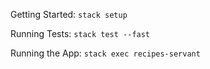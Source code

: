 Getting Started:
`stack setup`

Running Tests:
`stack test --fast`

Running the App:
`stack exec recipes-servant`
